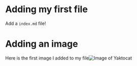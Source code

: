 # Adding my first file
Add a `index.md` file!

# Adding an image
Here is the first image I added to my file![Image of Yaktocat](https://octodex.github.com/images/yaktocat.png)
